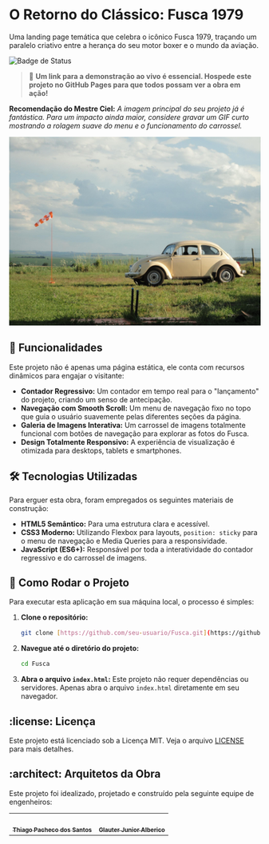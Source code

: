# O Retorno do Clássico: Fusca 1979

Uma landing page temática que celebra o icônico Fusca 1979, traçando um paralelo criativo entre a herança do seu motor boxer e o mundo da aviação.

![Badge de Status](https://img.shields.io/badge/status-concluído-green)
> :rocket: **Um link para a demonstração ao vivo é essencial. Hospede este projeto no GitHub Pages para que todos possam ver a obra em ação!**

**Recomendação do Mestre Ciel:** _A imagem principal do seu projeto já é fantástica. Para um impacto ainda maior, considere gravar um GIF curto mostrando a rolagem suave do menu e o funcionamento do carrossel._

![Demonstração do Projeto](./fusca.jpg)

## :wrench: Funcionalidades

Este projeto não é apenas uma página estática, ele conta com recursos dinâmicos para engajar o visitante:

* **Contador Regressivo:** Um contador em tempo real para o "lançamento" do projeto, criando um senso de antecipação.
* **Navegação com Smooth Scroll:** Um menu de navegação fixo no topo que guia o usuário suavemente pelas diferentes seções da página.
* **Galeria de Imagens Interativa:** Um carrossel de imagens totalmente funcional com botões de navegação para explorar as fotos do Fusca.
* **Design Totalmente Responsivo:** A experiência de visualização é otimizada para desktops, tablets e smartphones.

## :hammer_and_wrench: Tecnologias Utilizadas

Para erguer esta obra, foram empregados os seguintes materiais de construção:

* **HTML5 Semântico:** Para uma estrutura clara e acessível.
* **CSS3 Moderno:** Utilizando Flexbox para layouts, `position: sticky` para o menu de navegação e Media Queries para a responsividade.
* **JavaScript (ES6+):** Responsável por toda a interatividade do contador regressivo e do carrossel de imagens.

## :construction_worker: Como Rodar o Projeto

Para executar esta aplicação em sua máquina local, o processo é simples:

1.  **Clone o repositório:**
    ```bash
    git clone [https://github.com/seu-usuario/Fusca.git](https://github.com/seu-usuario/Fusca.git)
    ```
2.  **Navegue até o diretório do projeto:**
    ```bash
    cd Fusca
    ```
3.  **Abra o arquivo `index.html`:**
    Este projeto não requer dependências ou servidores. Apenas abra o arquivo `index.html` diretamente em seu navegador.

## :license: Licença

Este projeto está licenciado sob a Licença MIT. Veja o arquivo [LICENSE](LICENSE) para mais detalhes.


## :architect: Arquitetos da Obra

Este projeto foi idealizado, projetado e construído pela seguinte equipe de engenheiros:

<div align="center">
  <table>
    <tr>
      <td align="center">
        <a href="https://www.linkedin.com/in/thiago-pacheco-tech/">
          <br />
          <sub><b>Thiago Pacheco dos Santos</b></sub>
        </a>
      </td>
      <td align="center">
        <a href="https://www.linkedin.com/in/glauter-junior-alberico-b0b902353/">
          <br />
          <sub><b>Glauter Junior Alberico</b></sub>
        </a>
      </td>
    </tr>
  </table>
</div>
